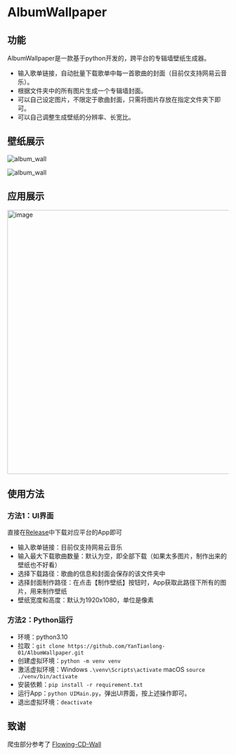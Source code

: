 # AlbumWallpaper

## 功能

AlbumWallpaper是一款基于python开发的，跨平台的专辑墙壁纸生成器。


- 输入歌单链接，自动批量下载歌单中每一首歌曲的封面（目前仅支持网易云音乐）。
- 根据文件夹中的所有图片生成一个专辑墙封面。
- 可以自己设定图片，不限定于歌曲封面，只需将图片存放在指定文件夹下即可。
- 可以自己调整生成壁纸的分辨率、长宽比。

## 壁纸展示

![album_wall](https://github.com/user-attachments/assets/80c570df-cf1c-480e-9def-b2fc4ab3b581)



![album_wall](https://github.com/user-attachments/assets/10544e72-371f-4356-bdbf-995374fb88d8)


## 应用展示

<img width="600" alt="image" src="https://github.com/user-attachments/assets/ac28bd7c-35ae-4684-80ef-17dc9d548f64" />


## 使用方法

### 方法1：UI界面
直接在[Release](https://github.com/YanTianlong-01/AlbumWallpaper/releases)中下载对应平台的App即可
- 输入歌单链接：目前仅支持网易云音乐
- 输入最大下载歌曲数量：默认为空，即全部下载（如果太多图片，制作出来的壁纸也不好看）
- 选择下载路径：歌曲的信息和封面会保存的该文件夹中
- 选择封面制作路径：在点击【制作壁纸】按钮时，App获取此路径下所有的图片，用来制作壁纸
- 壁纸宽度和高度：默认为1920x1080，单位是像素

### 方法2：Python运行
- 环境：python3.10
- 拉取：`git clone https://github.com/YanTianlong-01/AlbumWallpaper.git`
- 创建虚拟环境：`python -m venv venv`
- 激活虚拟环境：Windows `.\venv\Scripts\activate`   macOS `source ./venv/bin/activate`
- 安装依赖：`pip install -r requirement.txt`
- 运行App：`python UIMain.py`，弹出UI界面，按上述操作即可。
- 退出虚拟环境：`deactivate`


## 致谢
爬虫部分参考了 [Flowing-CD-Wall](https://github.com/elliottzheng/Flowing-CD-Wall/blob/master/download_netease_music_playlist.py)
